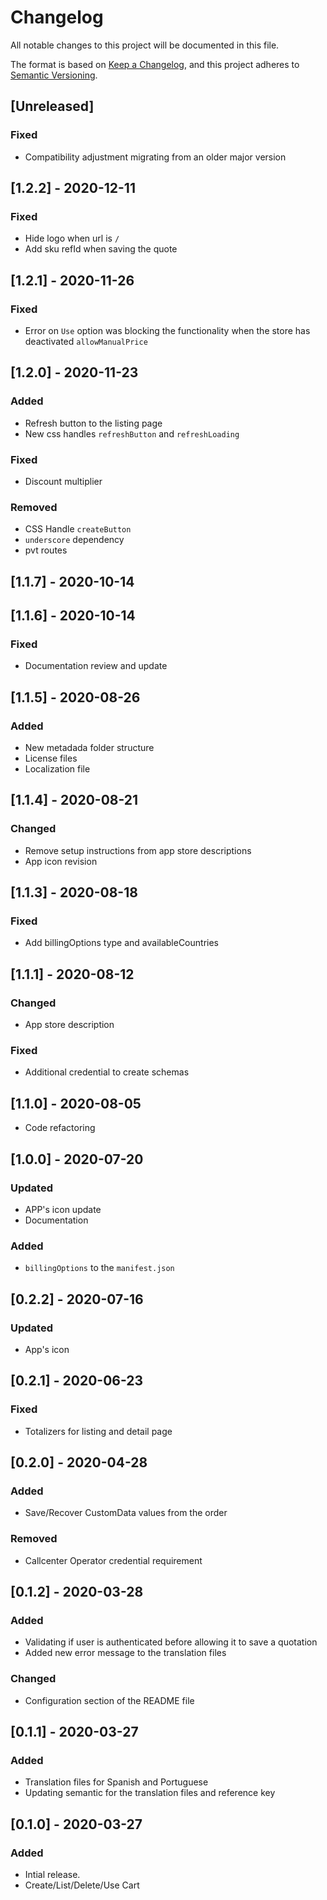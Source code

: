 # Changelog

All notable changes to this project will be documented in this file.

The format is based on [Keep a Changelog](https://keepachangelog.com/en/1.0.0/),
and this project adheres to [Semantic Versioning](https://semver.org/spec/v2.0.0.html).

## [Unreleased]

### Fixed

- Compatibility adjustment migrating from an older major version

## [1.2.2] - 2020-12-11

### Fixed

- Hide logo when url is `/`
- Add sku refId when saving the quote

## [1.2.1] - 2020-11-26

### Fixed

- Error on `Use` option was blocking the functionality when the store has deactivated `allowManualPrice`

## [1.2.0] - 2020-11-23

### Added

- Refresh button to the listing page
- New css handles `refreshButton` and `refreshLoading`

### Fixed

- Discount multiplier

### Removed

- CSS Handle `createButton`
- `underscore` dependency
- pvt routes

## [1.1.7] - 2020-10-14

## [1.1.6] - 2020-10-14

### Fixed

- Documentation review and update

## [1.1.5] - 2020-08-26

### Added

- New metadada folder structure
- License files
- Localization file

## [1.1.4] - 2020-08-21

### Changed

- Remove setup instructions from app store descriptions
- App icon revision

## [1.1.3] - 2020-08-18

### Fixed

- Add billingOptions type and availableCountries

## [1.1.1] - 2020-08-12

### Changed

- App store description

### Fixed

- Additional credential to create schemas

## [1.1.0] - 2020-08-05

- Code refactoring

## [1.0.0] - 2020-07-20

### Updated

- APP's icon update
- Documentation

### Added

- `billingOptions` to the `manifest.json`

## [0.2.2] - 2020-07-16

### Updated

- App's icon

## [0.2.1] - 2020-06-23

### Fixed

- Totalizers for listing and detail page

## [0.2.0] - 2020-04-28

### Added

- Save/Recover CustomData values from the order

### Removed

- Callcenter Operator credential requirement

## [0.1.2] - 2020-03-28

### Added

- Validating if user is authenticated before allowing it to save a quotation
- Added new error message to the translation files

### Changed

- Configuration section of the README file

## [0.1.1] - 2020-03-27

### Added

- Translation files for Spanish and Portuguese
- Updating semantic for the translation files and reference key

## [0.1.0] - 2020-03-27

### Added

- Intial release.
- Create/List/Delete/Use Cart

